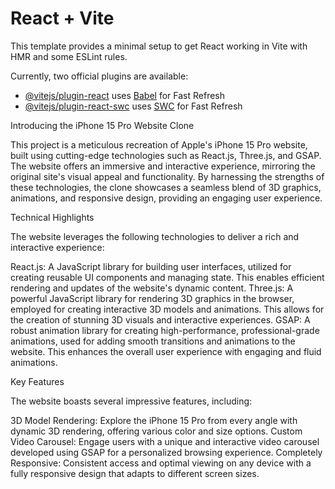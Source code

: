 # React + Vite

This template provides a minimal setup to get React working in Vite with HMR and some ESLint rules.

Currently, two official plugins are available:

- [@vitejs/plugin-react](https://github.com/vitejs/vite-plugin-react/blob/main/packages/plugin-react/README.md) uses [Babel](https://babeljs.io/) for Fast Refresh
- [@vitejs/plugin-react-swc](https://github.com/vitejs/vite-plugin-react-swc) uses [SWC](https://swc.rs/) for Fast Refresh

Introducing the iPhone 15 Pro Website Clone

This project is a meticulous recreation of Apple's iPhone 15 Pro website, built using cutting-edge technologies such as React.js, Three.js, and GSAP. The website offers an immersive and interactive experience, mirroring the original site's visual appeal and functionality. By harnessing the strengths of these technologies, the clone showcases a seamless blend of 3D graphics, animations, and responsive design, providing an engaging user experience.

Technical Highlights

The website leverages the following technologies to deliver a rich and interactive experience:

React.js: A JavaScript library for building user interfaces, utilized for creating reusable UI components and managing state. This enables efficient rendering and updates of the website's dynamic content.
Three.js: A powerful JavaScript library for rendering 3D graphics in the browser, employed for creating interactive 3D models and animations. This allows for the creation of stunning 3D visuals and interactive experiences.
GSAP: A robust animation library for creating high-performance, professional-grade animations, used for adding smooth transitions and animations to the website. This enhances the overall user experience with engaging and fluid animations.

Key Features

The website boasts several impressive features, including:

3D Model Rendering: Explore the iPhone 15 Pro from every angle with dynamic 3D rendering, offering various color and size options.
Custom Video Carousel: Engage users with a unique and interactive video carousel developed using GSAP for a personalized browsing experience.
Completely Responsive: Consistent access and optimal viewing on any device with a fully responsive design that adapts to different screen sizes.
